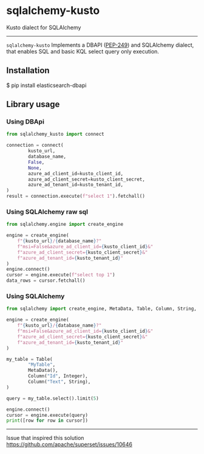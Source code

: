 # sqlalchemy-kusto
Kusto dialect for SQLAlchemy

---
`sqlalchemy-kusto` Implements a DBAPI ([PEP-249](https://www.python.org/dev/peps/pep-0249)) and SQLAlchemy dialect, that enables SQL and basic KQL select query only execution.

## Installation
$ pip install elasticsearch-dbapi

## Library usage 

### Using DBApi
```python
from sqlalchemy_kusto import connect

connection = connect(
        kusto_url,
        database_name,
        False,
        None,
        azure_ad_client_id=kusto_client_id,
        azure_ad_client_secret=kusto_client_secret,
        azure_ad_tenant_id=kusto_tenant_id,
)
result = connection.execute(f"select 1").fetchall()
```

### Using SQLAlchemy raw sql

```python
from sqlalchemy.engine import create_engine

engine = create_engine(
    f"{kusto_url}/{database_name}?"
    f"msi=False&azure_ad_client_id={kusto_client_id}&"
    f"azure_ad_client_secret={kusto_client_secret}&"
    f"azure_ad_tenant_id={kusto_tenant_id}"
)
engine.connect()
cursor = engine.execute(f"select top 1")
data_rows = cursor.fetchall()


```

### Using SQLAlchemy 

```python
from sqlalchemy import create_engine, MetaData, Table, Column, String, Integer

engine = create_engine(
    f"{kusto_url}/{database_name}?"
    f"msi=False&azure_ad_client_id={kusto_client_id}&"
    f"azure_ad_client_secret={kusto_client_secret}&"
    f"azure_ad_tenant_id={kusto_tenant_id}"
)

my_table = Table(
        "MyTable",
        MetaData(),
        Column("Id", Integer),
        Column("Text", String),
)

query = my_table.select().limit(5)

engine.connect()
cursor = engine.execute(query)
print([row for row in cursor])
```


---
Issue that inspired this solution https://github.com/apache/superset/issues/10646
